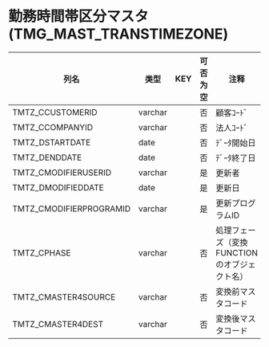 # 勤務時間帯区分マスタ(TMG_MAST_TRANSTIMEZONE)
| 列名   | 类型   | KEY  | 可否为空 | 注释   |
| ---- | ---- | ---- | ---- | ---- |
|TMTZ_CCUSTOMERID|varchar||否|顧客ｺｰﾄﾞ|
|TMTZ_CCOMPANYID|varchar||否|法人ｺｰﾄﾞ|
|TMTZ_DSTARTDATE|date||否|ﾃﾞｰﾀ開始日|
|TMTZ_DENDDATE|date||否|ﾃﾞｰﾀ終了日|
|TMTZ_CMODIFIERUSERID|varchar||是|更新者|
|TMTZ_DMODIFIEDDATE|date||是|更新日|
|TMTZ_CMODIFIERPROGRAMID|varchar||是|更新プログラムID|
|TMTZ_CPHASE|varchar||否|処理フェーズ（変換FUNCTIONのオブジェクト名）|
|TMTZ_CMASTER4SOURCE|varchar||否|変換前マスタコード|
|TMTZ_CMASTER4DEST|varchar||否|変換後マスタコード|
